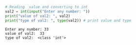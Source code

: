 ```python
# Reading  value and converting to int
val2 = int(input("Enter any number: "))
print("value of val2: ", val2)
print("type of val2: ", type(val2)) # print value and type
```

    Enter any number: 33
    value of val2:  33
    type of val2:  <class 'int'>
    


```python

```
